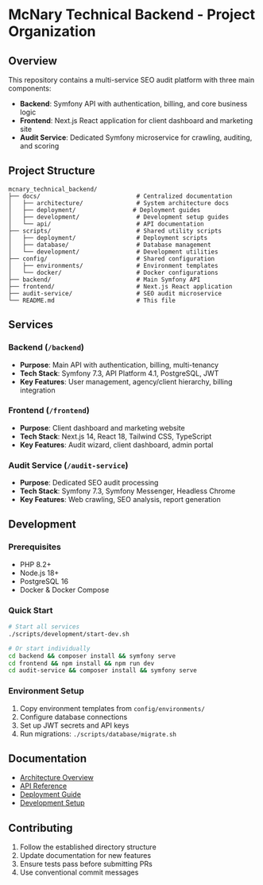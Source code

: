 # McNary Technical Backend - Project Organization

## Overview
This repository contains a multi-service SEO audit platform with three main components:
- **Backend**: Symfony API with authentication, billing, and core business logic
- **Frontend**: Next.js React application for client dashboard and marketing site  
- **Audit Service**: Dedicated Symfony microservice for crawling, auditing, and scoring

## Project Structure

```
mcnary_technical_backend/
├── docs/                           # Centralized documentation
│   ├── architecture/               # System architecture docs
│   ├── deployment/                # Deployment guides
│   ├── development/                # Development setup guides
│   └── api/                        # API documentation
├── scripts/                        # Shared utility scripts
│   ├── deployment/                 # Deployment scripts
│   ├── database/                   # Database management
│   └── development/                # Development utilities
├── config/                         # Shared configuration
│   ├── environments/               # Environment templates
│   └── docker/                     # Docker configurations
├── backend/                        # Main Symfony API
├── frontend/                       # Next.js React application
├── audit-service/                  # SEO audit microservice
└── README.md                       # This file
```

## Services

### Backend (`/backend`)
- **Purpose**: Main API with authentication, billing, multi-tenancy
- **Tech Stack**: Symfony 7.3, API Platform 4.1, PostgreSQL, JWT
- **Key Features**: User management, agency/client hierarchy, billing integration

### Frontend (`/frontend`) 
- **Purpose**: Client dashboard and marketing website
- **Tech Stack**: Next.js 14, React 18, Tailwind CSS, TypeScript
- **Key Features**: Audit wizard, client dashboard, admin portal

### Audit Service (`/audit-service`)
- **Purpose**: Dedicated SEO audit processing
- **Tech Stack**: Symfony 7.3, Symfony Messenger, Headless Chrome
- **Key Features**: Web crawling, SEO analysis, report generation

## Development

### Prerequisites
- PHP 8.2+
- Node.js 18+
- PostgreSQL 16
- Docker & Docker Compose

### Quick Start
```bash
# Start all services
./scripts/development/start-dev.sh

# Or start individually
cd backend && composer install && symfony serve
cd frontend && npm install && npm run dev
cd audit-service && composer install && symfony serve
```

### Environment Setup
1. Copy environment templates from `config/environments/`
2. Configure database connections
3. Set up JWT secrets and API keys
4. Run migrations: `./scripts/database/migrate.sh`

## Documentation
- [Architecture Overview](docs/architecture/README.md)
- [API Reference](docs/api/README.md)
- [Deployment Guide](docs/deployment/README.md)
- [Development Setup](docs/development/README.md)

## Contributing
1. Follow the established directory structure
2. Update documentation for new features
3. Ensure tests pass before submitting PRs
4. Use conventional commit messages
